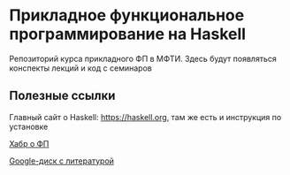 # Прикладное функциональное программирование на Haskell

Репозиторий курса прикладного ФП в МФТИ. Здесь будут появляться конспекты лекций и код с семинаров

## Полезные ссылки

Главный сайт о Haskell: https://haskell.org, там же есть и инструкция по установке

[Хабр о ФП](https://habr.com/ru/search/?q=%D1%84%D1%83%D0%BD%D0%BA%D1%86%D0%B8%D0%BE%D0%BD%D0%B0%D0%BB%D1%8C%D0%BD%D0%BE%D0%B5%20%D0%BF%D1%80%D0%BE%D0%B3%D1%80%D0%B0%D0%BC%D0%BC%D0%B8%D1%80%D0%BE%D0%B2%D0%B0%D0%BD%D0%B8%D0%B5&target_type=posts&order=relevance)

[Google-диск с литературой](https://drive.google.com/drive/folders/1fJ8yV1Ffz5PiD6JAUL_bCmNBGGeDTbGi?usp=sharing)
